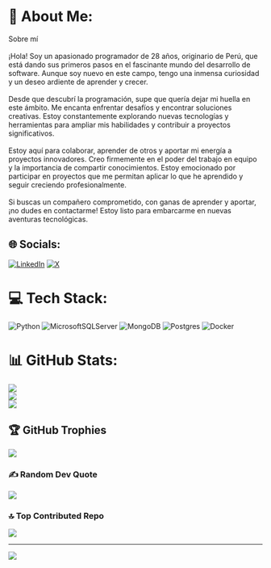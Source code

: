 # 💫 About Me:
Sobre mí<br><br>¡Hola! Soy un apasionado programador de 28 años, originario de Perú, que está dando sus primeros pasos en el fascinante mundo del desarrollo de software. Aunque soy nuevo en este campo, tengo una inmensa curiosidad y un deseo ardiente de aprender y crecer.<br><br>Desde que descubrí la programación, supe que quería dejar mi huella en este ámbito. Me encanta enfrentar desafíos y encontrar soluciones creativas. Estoy constantemente explorando nuevas tecnologías y herramientas para ampliar mis habilidades y contribuir a proyectos significativos.<br><br>Estoy aquí para colaborar, aprender de otros y aportar mi energía a proyectos innovadores. Creo firmemente en el poder del trabajo en equipo y la importancia de compartir conocimientos. Estoy emocionado por participar en proyectos que me permitan aplicar lo que he aprendido y seguir creciendo profesionalmente.<br><br>Si buscas un compañero comprometido, con ganas de aprender y aportar, ¡no dudes en contactarme! Estoy listo para embarcarme en nuevas aventuras tecnológicas.


## 🌐 Socials:
[![LinkedIn](https://img.shields.io/badge/LinkedIn-%230077B5.svg?logo=linkedin&logoColor=white)](https://linkedin.com/in/www.linkedin.com/in/hilker-bazan-flores-1b1175330) [![X](https://img.shields.io/badge/X-black.svg?logo=X&logoColor=white)](https://x.com/https://x.com/Loandev_py) 

# 💻 Tech Stack:
![Python](https://img.shields.io/badge/python-3670A0?style=plastic&logo=python&logoColor=ffdd54) ![MicrosoftSQLServer](https://img.shields.io/badge/Microsoft%20SQL%20Server-CC2927?style=plastic&logo=microsoft%20sql%20server&logoColor=white) ![MongoDB](https://img.shields.io/badge/MongoDB-%234ea94b.svg?style=plastic&logo=mongodb&logoColor=white) ![Postgres](https://img.shields.io/badge/postgres-%23316192.svg?style=plastic&logo=postgresql&logoColor=white) ![Docker](https://img.shields.io/badge/docker-%230db7ed.svg?style=plastic&logo=docker&logoColor=white)
# 📊 GitHub Stats:
![](https://github-readme-stats.vercel.app/api?username=loandev-py&theme=nord&hide_border=false&include_all_commits=true&count_private=false)<br/>
![](https://github-readme-streak-stats.herokuapp.com/?user=loandev-py&theme=nord&hide_border=false)<br/>
![](https://github-readme-stats.vercel.app/api/top-langs/?username=loandev-py&theme=nord&hide_border=false&include_all_commits=true&count_private=false&layout=compact)

## 🏆 GitHub Trophies
![](https://github-profile-trophy.vercel.app/?username=loandev-py&theme=nord&no-frame=true&no-bg=true&margin-w=4)

### ✍️ Random Dev Quote
![](https://quotes-github-readme.vercel.app/api?type=horizontal&theme=dark)

### 🔝 Top Contributed Repo
![](https://github-contributor-stats.vercel.app/api?username=loandev-py&limit=5&theme=nord&combine_all_yearly_contributions=true)

---
[![](https://visitcount.itsvg.in/api?id=loandev-py&icon=2&color=0)](https://visitcount.itsvg.in)

<!-- Proudly created with GPRM ( https://gprm.itsvg.in ) -->
